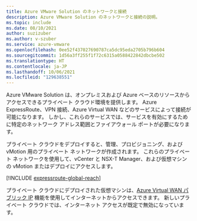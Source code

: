 ```yaml
---
title: Azure VMware Solution のネットワークと接続
description: Azure VMware Solution のネットワークと接続の説明。
ms.topic: include
ms.date: 08/10/2021
author: suzizuber
ms.author: v-szuber
ms.service: azure-vmware
ms.openlocfilehash: 0ee52f437027690787ca5dc95eda2705b796b604
ms.sourcegitcommit: 1d56a3ff255f1f72c6315a0588422842dbcbe502
ms.translationtype: HT
ms.contentlocale: ja-JP
ms.lasthandoff: 10/06/2021
ms.locfileid: "129638551"
---
```

<!-- Used in introduction.md and concepts-networking.md -->

Azure VMware Solution は、オンプレミスおよび Azure ベースのリソースからアクセスできるプライベート クラウド環境を提供します。 Azure ExpressRoute、VPN 接続、Azure Virtual WAN などのサービスによって接続が可能になります。 しかし、これらのサービスでは、サービスを有効にするために特定のネットワーク アドレス範囲とファイアウォール ポートが必要になります。

プライベート クラウドをデプロイすると、管理、プロビジョニング、および vMotion 用のプライベート ネットワークが作成されます。 これらのプライベート ネットワークを使用して、vCenter と NSX-T Manager、および仮想マシンの vMotion またはデプロイにアクセスします。

[!INCLUDE [expressroute-global-reach](expressroute-global-reach.md)]

プライベート クラウドにデプロイされた仮想マシンは、[Azure Virtual WAN パブリック IP](../enable-public-internet-access.md) 機能を使用してインターネットからアクセスできます。 新しいプライベート クラウドでは、インターネット アクセスが既定で無効になっています。 



